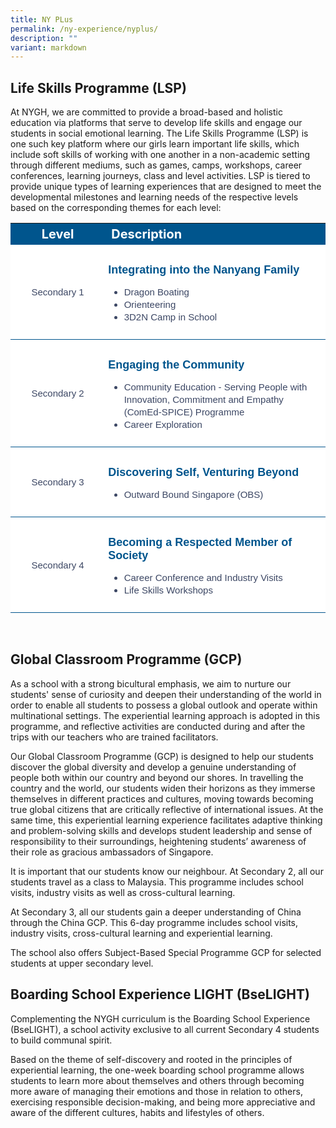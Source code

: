 ```yaml
---
title: NY PLus
permalink: /ny-experience/nyplus/
description: ""
variant: markdown
---
```

## Life Skills Programme (LSP)
At NYGH, we are committed to provide a broad-based and holistic education via platforms that serve to develop life skills and engage our students in social emotional learning. The Life Skills Programme (LSP) is one such key platform where our girls learn important life skills, which include soft skills of working with one another in a non-academic setting through different mediums, such as games, camps, workshops, career conferences, learning journeys, class and level activities. LSP is tiered to provide unique types of learning experiences that are designed to meet the developmental milestones and learning needs of the respective levels based on the corresponding themes for each level:

<style type="text/css">
.lsp  {border-collapse:collapse;border-spacing:0;}
.lsp td{ font-family:Arial, sans-serif; overflow:hidden;padding:10px 5px;word-break:normal;}
.lsp .th-30{ background-color:#00558D; color:#FFF;text-align:center;vertical-align:top;font-size:20px; vertical-align: middle; width:30%;}
.lsp .th-70{ background-color:#00558D; color:#FFF;text-align:left;vertical-align:top;font-size:20px; vertical-align: middle; width:70%;}
.lsp .tg-30{background-color:#FFF;color:#3c4764;text-align:center;vertical-align:middle; border-bottom:1px solid #00558D !important; font-size:15px !important; width:30%;}	
.lsp .tg-70{background-color:#FFF;color:#3c4764;text-align:left;vertical-align:middle; border-bottom:1px solid #00558D !important; font-size:15px !important; width:70%; padding-top:30px;}	
.lsp ul li{line-height:20px;}	
.head {	font-size:18px !important; color:#00558D;text-align:left; font-weight: bold;}
</style>

<table style="width: 100%" class="lsp">  
<tbody>
<tr>
  <th class="th-30">Level</th>
	<th class="th-70">Description</th>
</tr>
<tr>
    <td class="tg-30"> Secondary 1</td>
	<td class="tg-70"><span class="head">Integrating into the Nanyang Family</span><br> 
			<ul>
				<li>Dragon Boating</li>
				<li>Orienteering</li>
				<li>3D2N Camp in School</li>
			</ul></td>	
</tr>
<tr>
    <td class="tg-30"> Secondary 2</td>
	<td class="tg-70"><span class="head">Engaging the Community</span><br> 
			<ul>
				<li>Community Education - Serving People with Innovation, Commitment and Empathy (ComEd-SPICE) Programme</li>
				<li>Career Exploration</li>
			</ul></td>	
</tr>
	<tr>
    <td class="tg-30"> Secondary 3</td>
		<td class="tg-70"><span class="head">Discovering Self, Venturing Beyond</span><br> 
			<ul>
				<li>Outward Bound Singapore (OBS)</li>
			</ul></td>	
</tr>
	<tr>
    <td class="tg-30"> Secondary 4</td>
	<td class="tg-70"><span class="head">Becoming a Respected Member of Society</span><br> 
			<ul>
				<li>Career Conference and Industry Visits</li>
				<li>Life Skills Workshops</li>
			</ul></td>	
</tr>
	</tbody>
	</table>
<br>

## Global Classroom Programme (GCP)


As a school with a strong bicultural emphasis, we aim to nurture our students' sense of curiosity and deepen their understanding of the world in order to enable all students to possess a global outlook and operate within multinational settings. The experiential learning approach is adopted in this programme, and reflective activities are conducted during and after the trips with our teachers who are trained facilitators.

Our Global Classroom Programme (GCP) is designed to help our students discover the global diversity and develop a genuine understanding of people both within our country and beyond our shores. In travelling the country and the world, our students widen their horizons as they immerse themselves in different practices and cultures, moving towards becoming true global citizens that are critically reflective of international issues. At the same time, this experiential learning experience facilitates adaptive thinking and problem-solving skills and develops student leadership and sense of responsibility to their surroundings, heightening students’ awareness of their role as gracious ambassadors of Singapore.

It is important that our students know our neighbour. At Secondary 2, all our students travel as a class to Malaysia. This programme includes school visits, industry visits as well as cross-cultural learning.

At Secondary 3, all our students gain a deeper understanding of China through the China GCP. This 6-day programme includes school visits, industry visits, cross-cultural learning and experiential learning. 

The school also offers Subject-Based Special Programme GCP for selected students at upper secondary level.



## Boarding School Experience LIGHT (BseLIGHT)


Complementing the NYGH curriculum is the Boarding School Experience (BseLIGHT), a school activity exclusive to all current Secondary 4 students to build communal spirit. 

Based on the theme of self-discovery and rooted in the principles of experiential learning, the one-week boarding school programme allows students to learn more about themselves and others through becoming more aware of managing their emotions and those in relation to others, exercising responsible decision-making, and being more appreciative and aware of the different cultures, habits and lifestyles of others.